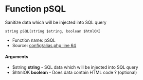 Function pSQL
===========================

Sanitize data which will be injected into SQL query



    string pSQL(string $string, boolean $htmlOK)

* Function name: pSQL
* Source: [config/alias.php line 64](https://github.com/PrestaShop/PrestaShop/blob/1.6.1.1/config/alias.php#L64)

#### Arguments
* $string **string** - SQL data which will be injected into SQL query
* $htmlOK **boolean** - Does data contain HTML code ? (optional)

